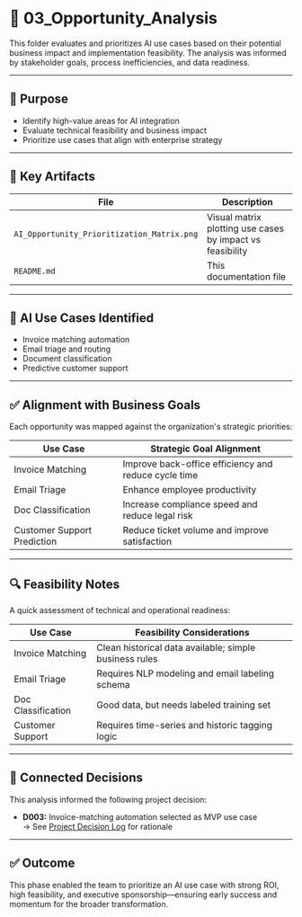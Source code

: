 # 🎯 03_Opportunity_Analysis

This folder evaluates and prioritizes AI use cases based on their potential business impact and implementation feasibility. The analysis was informed by stakeholder goals, process inefficiencies, and data readiness.

---

## 📌 Purpose

- Identify high-value areas for AI integration
- Evaluate technical feasibility and business impact
- Prioritize use cases that align with enterprise strategy

---

## 📁 Key Artifacts

| File | Description |
|------|-------------|
| `AI_Opportunity_Prioritization_Matrix.png` | Visual matrix plotting use cases by impact vs feasibility |
| `README.md` | This documentation file |

---

## 🧠 AI Use Cases Identified

- Invoice matching automation
- Email triage and routing
- Document classification
- Predictive customer support

---

## ✅ Alignment with Business Goals

Each opportunity was mapped against the organization's strategic priorities:

| Use Case | Strategic Goal Alignment |
|----------|--------------------------|
| Invoice Matching | Improve back-office efficiency and reduce cycle time |
| Email Triage | Enhance employee productivity |
| Doc Classification | Increase compliance speed and reduce legal risk |
| Customer Support Prediction | Reduce ticket volume and improve satisfaction |

---

## 🔍 Feasibility Notes

A quick assessment of technical and operational readiness:

| Use Case | Feasibility Considerations |
|----------|----------------------------|
| Invoice Matching | Clean historical data available; simple business rules |
| Email Triage | Requires NLP modeling and email labeling schema |
| Doc Classification | Good data, but needs labeled training set |
| Customer Support | Requires time-series and historic tagging logic |

---

## 🔁 Connected Decisions

This analysis informed the following project decision:

- **D003:** Invoice-matching automation selected as MVP use case  
  → See [Project Decision Log](../11_Project_Decision_Log/README.md) for rationale

---

## ✅ Outcome

This phase enabled the team to prioritize an AI use case with strong ROI, high feasibility, and executive sponsorship—ensuring early success and momentum for the broader transformation.
